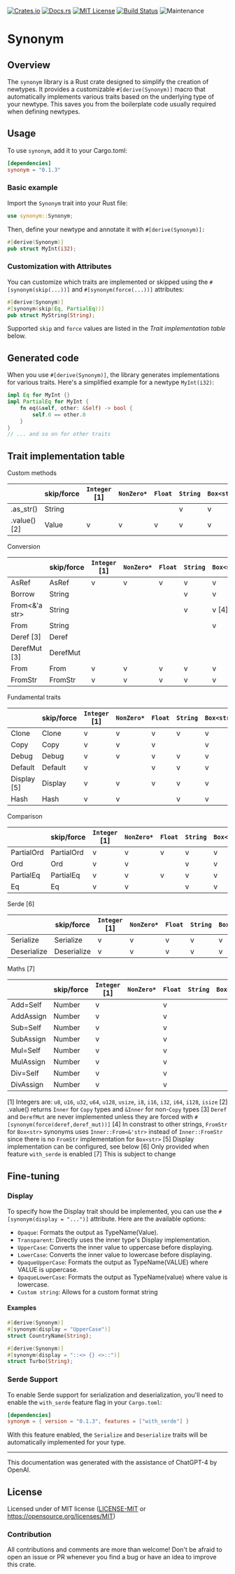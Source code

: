 [![Crates.io](https://img.shields.io/crates/v/synonym.svg)](https://crates.io/crates/synonym)
[![Docs.rs](https://docs.rs/synonym/badge.svg)](https://docs.rs/synonym)
[![MIT License](https://img.shields.io/badge/license-MIT-blue.svg)](https://raw.githubusercontent.com/rust-lang/docs.rs/master/LICENSE)
[![Build Status](https://travis-ci.org/synek317/synonym.svg?branch=master)](https://travis-ci.org/synek317/synonym)
![Maintenance](https://img.shields.io/badge/maintenance-activly--developed-brightgreen.svg)

# Synonym

## Overview

The `synonym` library is a Rust crate designed to simplify the creation of newtypes. It provides a customizable `#[derive(Synonym)]` macro that automatically implements various traits based on the underlying type of your newtype. This saves you from the boilerplate code usually required when defining newtypes.

## Usage

To use `synonym`, add it to your Cargo.toml:

```toml
[dependencies]
synonym = "0.1.3"
```

### Basic example

Import the `Synonym` trait into your Rust file:

```rust
use synonym::Synonym;
```

Then, define your newtype and annotate it with `#[derive(Synonym)]:`
```rust
#[derive(Synonym)]
pub struct MyInt(i32);
```

### Customization with Attributes
You can customize which traits are implemented or skipped using the `#[synonym(skip(...))]` and `#[synonym(force(...))]` attributes:
```rust
#[derive(Synonym)]
#[synonym(skip(Eq, PartialEq))]
pub struct MyString(String);
```

Supported `skip` and `force` values are listed in the *Trait implementation table* below.

## Generated code
When you use `#[derive(Synonym)]`, the library generates implementations for various traits. Here's a simplified example for a newtype `MyInt(i32)`:
```rust
impl Eq for MyInt {}
impl PartialEq for MyInt {
    fn eq(&self, other: &Self) -> bool {
        self.0 == other.0
    }
}
// ... and so on for other traits
```

## Trait implementation table

Custom methods

|                  | skip/force  | `Integer` [1] | `NonZero*` | `Float` | `String` | `Box<str>` | `&'static str` | `char` |
|------------------|-------------|---------------|------------|---------|----------|------------|----------------|--------|
| .as_str()        | String      |               |            |         |     v    |      v     |        v       |    v   |
| .value() [2]     | Value       |      v        |      v     |    v    |     v    |      v     |        v       |    v   |


Conversion

|                  | skip/force  | `Integer` [1] | `NonZero*` | `Float` | `String` | `Box<str>` | `&'static str` | `char` |
|------------------|-------------|---------------|------------|---------|----------|------------|----------------|--------|
| AsRef<Inner>     | AsRef       |        v      |      v     |    v    |     v    |      v     |        v       |    v   |
| Borrow<str>      | String      |               |            |         |     v    |      v     |        v       |        |
| From<&'a str>    | String      |               |            |         |     v    |      v [4] |                |        |
| From<String>     | String      |               |            |         |          |      v     |                |        |
| Deref<Inner> [3] | Deref       |               |            |         |          |            |                |        |
| DerefMut     [3] | DerefMut    |               |            |         |          |            |                |        |
| From<Inner>      | From        |        v      |      v     |    v    |     v    |      v     |        v       |    v   |
| FromStr          | FromStr     |        v      |      v     |    v    |     v    |      v     |                |    v   |

Fundamental traits

|                  | skip/force  | `Integer` [1] | `NonZero*` | `Float` | `String` | `Box<str>` | `&'static str` | `char` |
|------------------|-------------|---------------|------------|---------|----------|------------|----------------|--------|
| Clone            | Clone       |        v      |      v     |    v    |     v    |      v     |        v       |    v   |
| Copy             | Copy        |        v      |      v     |    v    |                       |        v       |    v   |
| Debug            | Debug       |        v      |      v     |    v    |     v    |      v     |        v       |    v   |
| Default          | Default     |        v      |            |    v    |     v    |      v     |        v       |    v   |
| Display [5]      | Display     |        v      |      v     |    v    |     v    |      v     |        v       |    v   |
| Hash             | Hash        |        v      |      v     |         |     v    |      v     |        v       |    v   |

Comparison

|                  | skip/force  | `Integer` [1] | `NonZero*` | `Float` | `String` | `Box<str>` | `&'static str` | `char` |
|------------------|-------------|---------------|------------|---------|----------|------------|----------------|--------|
| PartialOrd       | PartialOrd  |       v       |      v     |    v    |     v    |      v     |        v       |    v   |
| Ord              | Ord         |       v       |      v     |         |     v    |      v     |        v       |    v   |
| PartialEq        | PartialEq   |       v       |      v     |    v    |     v    |      v     |        v       |    v   |
| Eq               | Eq          |       v       |      v     |         |     v    |      v     |        v       |    v   |

Serde [6]

|                  | skip/force  | `Integer` [1] | `NonZero*` | `Float` | `String` | `Box<str>` | `&'static str` | `char` |
|------------------|-------------|---------------|------------|---------|----------|------------|----------------|--------|
| Serialize        | Serialize   |       v       |      v     |    v    |     v    |      v     |                |    v   |
| Deserialize      | Deserialize |       v       |      v     |    v    |     v    |      v     |                |    v   |

Maths [7]

|                  | skip/force  | `Integer` [1] | `NonZero*` | `Float` | `String` | `Box<str>` | `&'static str` | `char` |
|------------------|-------------|---------------|------------|---------|----------|------------|----------------|--------|
| Add<Self>=Self   | Number      |       v       |            |    v    |                       |                |        |
| AddAssign<Self>  | Number      |       v       |            |    v    |                       |                |        |
| Sub<Self>=Self   | Number      |       v       |            |    v    |                       |                |        |
| SubAssign<Self>  | Number      |       v       |            |    v    |                       |                |        |
| Mul<Self>=Self   | Number      |       v       |            |    v    |                       |                |        |
| MulAssign<Self>  | Number      |       v       |            |    v    |                       |                |        |
| Div<Self>=Self   | Number      |       v       |            |    v    |                       |                |        |
| DivAssign<Self>  | Number      |       v       |            |    v    |                       |                |        |


[1] Integers are: `u8`, `u16`, `u32`, `u64`, `u128`, `usize`, `i8`, `i16`, `i32`, `i64`, `i128`, `isize`
[2] .value() returns `Inner` for `Copy` types and `&Inner` for non-`Copy` types
[3] `Deref` and `DerefMut` are never implemented unless they are forced with `#[synonym(force(deref,deref_mut))]`
[4] In constrast to other strings, `FromStr` for `Box<str>` synonyms uses `Inner::From<&'str>` instead of `Inner::FromStr` since there is no `FromStr` implementation for `Box<str>`
[5] Display implementation can be configured, see below
[6] Only provided when feature `with_serde` is enabled
[7] This is subject to change

## Fine-tuning

### Display
To specify how the Display trait should be implemented, you can use the `#[synonym(display = "...")]` attribute. Here are the available options:

* `Opaque`: Formats the output as TypeName(Value).
* `Transparent`: Directly uses the inner type's Display implementation.
* `UpperCase`: Converts the inner value to uppercase before displaying.
* `LowerCase`: Converts the inner value to lowercase before displaying.
* `OpaqueUpperCase`: Formats the output as TypeName(VALUE) where VALUE is uppercase.
* `OpaqueLowerCase`: Formats the output as TypeName(value) where value is lowercase.
* `Custom string`: Allows for a custom format string

#### Examples
```rust
#[derive(Synonym)]
#[synonym(display = "UpperCase")]
struct CountryName(String);

#[derive(Synonym)]
#[synonym(display = "::<> {} <>::")]
struct Turbo(String);
```

### Serde Support

To enable Serde support for serialization and deserialization, you'll need to enable the `with_serde` feature flag in your `Cargo.toml`:

```toml
[dependencies]
synonym = { version = "0.1.3", features = ["with_serde"] }
```

With this feature enabled, the `Serialize` and `Deserialize` traits will be automatically implemented for your type.

---
This documentation was generated with the assistance of ChatGPT-4 by OpenAI.

## License

Licensed under of MIT license ([LICENSE-MIT](LICENSE-MIT) or https://opensource.org/licenses/MIT)

### Contribution

All contributions and comments are more than welcome! Don't be afraid to open an issue or PR whenever you find a bug or have an idea to improve this crate.
